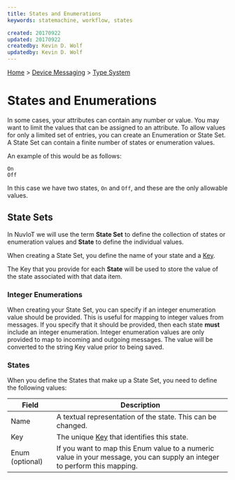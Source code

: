 ```yaml
---
title: States and Enumerations
keywords: statemachine, workflow, states

created: 20170922
updated: 20170922
createdby: Kevin D. Wolf
updatedby: Kevin D. Wolf
---
```

[Home](../../Index.md) > [Device Messaging](../Index.md) > [Type System](Index.md)

# States and Enumerations

In some cases, your attributes can contain any number or value.  You may want to limit the values that can be assigned to an attribute.  To allow values for only a limited set of entries, you can create an Enumeration or State Set.  A State Set can contain a finite number of states or enumeration values.

An example of this would be as follows:

```
On
Off
```

In this case we have two states, ```On``` and ```Off```, and these are the only allowable values.

## State Sets
In NuvIoT we will use the term **State Set** to define the collection of states or enumeration values and **State** to define the individual values.

When creating a State Set, you define the name of your state and a [Key](../../Topics/Keys.md).

The Key that you provide for each **State** will be used to store the value of the state associated with that data item.

### Integer Enumerations
When creating your State Set, you can specify if an integer enumeration value should be provided.  This is useful for mapping to integer values from messages.  If you specify that it should be provided, then each state **must** include an integer enumeration.  Integer enumeration
values are only provided to map to incoming and outgoing messages.  The value will be converted to the string Key value prior to being saved.

### States
When you define the States that make up a State Set, you need to define the following values:


| Field           | Description |
| --------------- | ----------  |
| Name            | A textual representation of the state.  This can be changed. |
| Key             | The unique [Key](../../Topics/Keys.md) that identifies this state. |
| Enum (optional) | If you want to map this Enum value to a numeric value in your message, you can supply an integer to perform this mapping. |
